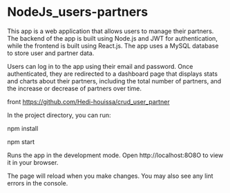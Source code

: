 # NodeJs_users-partners

This app is a web application that allows users to manage their partners. The backend of the app is built using Node.js and JWT for authentication, while the frontend is built using React.js. The app uses a MySQL database to store user and partner data.

Users can log in to the app using their email and password. Once authenticated, they are redirected to a dashboard page that displays stats and charts about their partners, including the total number of partners, and the increase or decrease of partners over time.

front https://github.com/Hedi-houissa/crud_user_partner

In the project directory, you can run:

npm install

npm start

Runs the app in the development mode.
Open http://localhost:8O8O to view it in your browser.

The page will reload when you make changes.
You may also see any lint errors in the console.
